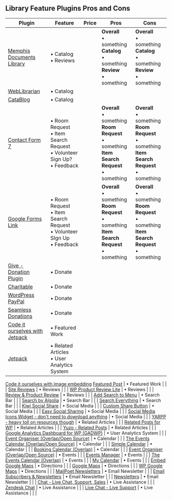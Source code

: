 ## Library Feature Plugins Pros and Cons

Plugin | Feature | Price | Pros | Cons |
--- | --- | --- | --- | ---
[Memphis Documents Library](https://wordpress.org/plugins/memphis-documents-library/) | &bull; Catalog <br/>&bull; Reviews | | **Overall** <br/>&bull; something<br/> **Catalog**<br/>&bull; something<br/> **Review**<br/>&bull; something|  **Overall** <br/>&bull; something<br/> **Catalog**<br/>&bull; something<br/> **Review**<br/>&bull; something
[WebLibrarian](https://wordpress.org/plugins/weblibrarian/) | &bull; Catalog | | |
[CataBlog](https://wordpress.org/plugins/catablog/) | &bull; Catalog | | |
[Contact Form 7](https://wordpress.org/plugins/contact-form-7/) | &bull; Room Request<br/>&bull; Item Search Request<br/>&bull; Volunteer Sign Up? <br/>&bull; Feedback | | **Overall** <br/>&bull; something<br/> **Room Request**<br/>&bull; something<br/> **Item Search Request**<br/>&bull; something | **Overall** <br/>&bull; something<br/> **Room Request**<br/>&bull; something<br/> **Item Search Request**<br/>&bull; something
[Google Forms Link](https://docs.google.com/forms/u/0/) | &bull; Room Request<br/>&bull; Item Search Request<br/>&bull; Volunteer SIgn Up<br/>&bull; Feedback | | **Overall** <br/>&bull; something<br/> **Room Request**<br/>&bull; something<br/> **Item Search Request**<br/>&bull; something | **Overall** <br/>&bull; something<br/> **Room Request**<br/>&bull; something<br/> **Item Search Request**<br/>&bull; something
[Give - Donation Plugin](https://wordpress.org/plugins/give/) | &bull; Donate | | |
[Charitable](https://wordpress.org/plugins/charitable/) | &bull; Donate | | |
[WordPress PayPal](https://wordpress.org/plugins/wp-paypal/) | &bull; Donate | | |
[Seamless Donations](https://wordpress.org/plugins/seamless-donations/) | &bull; Donate | | |
[Code it ourselves with Jetpack](https://jetpack.com/support/featured-content/)|&bull; Featured Work | | |
[Jetpack](https://jetpack.com/?aff=561) | &bull; Related Articles<br/>&bull; User Analytics System | | |
[Code it ourselves with image embedding](https://en.support.wordpress.com/add-social-media-buttons-to-your-sidebar-or-footer/)
[Featured Post](https://wordpress.org/plugins/featured-post/) | &bull; Featured Work | | |
[Site Reviews](https://wordpress.org/plugins/site-reviews/) | &bull; Reviews | | |
[WP Product Review Lite](https://wordpress.org/plugins/wp-product-review/) | &bull; Reviews | | |
[Review & Product Review](https://wordpress.org/plugins/review-builder/) | &bull; Reviews | | |
[Add Search to Menu](https://wordpress.org/plugins/add-search-to-menu/) | &bull; Search Bar | | |
[Search by Algolia](https://wordpress.org/plugins/search-by-algolia-instant-relevant-results/) | &bull; Search Bar | | |
[Search Everything](https://wordpress.org/plugins/search-everything/) | &bull; Search Bar | | |
[Kiwi Social Share](https://wordpress.org/plugins/kiwi-social-share/) | &bull; Social Media | | |
[Custom Share Button](https://wordpress.org/plugins/custom-share-buttons-with-floating-sidebar/) | &bull; Social Media | | |
[Easy Social Sharing](https://wordpress.org/plugins/easy-social-sharing/) | &bull; Social Media | | |
[Social Media Icons Widget - don't need to download anything](https://en.support.wordpress.com/widgets/social-media-icons-widget/) | &bull; Social Media | | |
[YARPP - heavy toll on resources though](https://wordpress.org/plugins/yet-another-related-posts-plugin/) | &bull; Related Articles | | |
[Related Posts for WP](https://wordpress.org/plugins/related-posts-for-wp/) | &bull; Related Articles | | |
[Yuzo - Related Posts](https://wordpress.org/plugins/yuzo-related-post/) | &bull; Related Articles | | |
[Google Analytics Dashboard for WP (GADWP)](https://wordpress.org/plugins/google-analytics-dashboard-for-wp/) | &bull; User Analytics System | | |
[Event Organiser (Overlap/Open Source)](https://wp-event-organiser.com/) | &bull; Calendar | | |
[The Events Calendar (Overlap/Open Source)](https://wordpress.org/plugins/the-events-calendar/) | &bull; Calendar | | |
[Simple Calendar](https://wordpress.org/plugins/google-calendar-events/) | &bull; Calendar | | |
[Booking Calendar (Overlap)](https://wordpress.org/plugins/booking/) | &bull; Calendar | | |
[Event Organiser (Overlap/Open Source)](https://wp-event-organiser.com/) | &bull; Events | | |
[Events Manager](https://wordpress.org/plugins/events-manager/) | &bull; Events | | |
[The Events Calendar (Overlap)](https://wordpress.org/plugins/the-events-calendar/) | &bull; Events | | |
[My Calendar](https://wordpress.org/plugins/my-calendar/) | &bull; Events | | |
[Embed Google Maps](https://wordpress.org/plugins/embed-google-map/)  | &bull; Directions | | |
[Google Maps](https://en.support.wordpress.com/google-maps/) | &bull; Directions | | |
[WP Google Maps](https://wordpress.org/plugins/wp-google-maps/) | &bull; Directions | | |
[MailPoet Newsletters](https://wordpress.org/plugins/mailpoet/) | &bull; Email Newsletter | | |
[Email Subscribers & Newsletters](https://wordpress.org/plugins/email-subscribers/) | &bull; Email Newsletter | | |
[Newsletters](https://wordpress.org/plugins/newsletters-lite/) | &bull; Email Newsletter | | |
[Chat - Live Chat, Support, Sales](https://wordpress.org/plugins/chats/) | &bull; Live Assistance | | |
[Zendesk Chat](https://wordpress.org/plugins/zopim-live-chat/) | &bull; Live Assistance | | |
[Live Chat - Live Support](https://wordpress.org/plugins/onwebchat/) | &bull; Live Assistance | | |